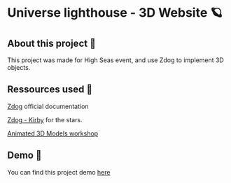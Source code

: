 # Universe lighthouse - 3D Website 🪐
## About this project 🔨
This project was made for High Seas event, and use Zdog to implement 3D objects.
## Ressources used 📌
[Zdog](https://zzz.dog/) official documentation

[Zdog - Kirby](https://codepen.io/desandro/pen/aqYXoa) for the stars.

[Animated 3D Models workshop](https://workshops.hackclub.com/3d_models_with_zdog/)
## Demo 📼
You can find this project demo [here](https://universe-lighthouse.vercel.app/)
